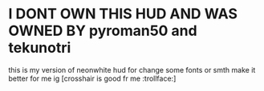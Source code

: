 # I DONT OWN THIS HUD AND WAS OWNED BY pyroman50 and tekunotri

this is my version of neonwhite hud for change some fonts or smth make it better for me ig [crosshair is good fr me :trollface:]
